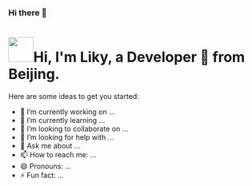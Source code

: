 ### Hi there 👋


<h1><img src="http://blog.mingyuebaby.xyz/wp-content/uploads/2023/02/mona-loading-dark.gif" width="50px"/>Hi, I'm Liky, a Developer 🚀 from Beijing.</h1>

Here are some ideas to get you started:

- 🔭 I’m currently working on ...
- 🌱 I’m currently learning ...
- 👯 I’m looking to collaborate on ...
- 🤔 I’m looking for help with ...
- 💬 Ask me about ...
- 📫 How to reach me: ...
- 😄 Pronouns: ...
- ⚡ Fun fact: ...


